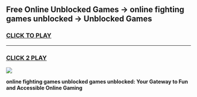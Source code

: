 
## Free Online Unblocked Games → online fighting games unblocked → Unblocked Games
<h3>
<a href="https://premium.freeplayer.one?title=online_fighting_games_unblocked&ref=21F">CLICK TO PLAY</a></h3>
<hr>

<h3>
<a href="https://premium.freeplayer.one?title=online_fighting_games_unblocked&ref=21F">CLICK 2 PLAY</a>
  
</h3>

<a href="https://premium.freeplayer.one?title=online_fighting_games_unblocked&ref=21F/"><img src="https://clearcache.store/games.png"></a>


**online fighting games unblocked games unblocked: Your Gateway to Fun and Accessible Online Gaming**
